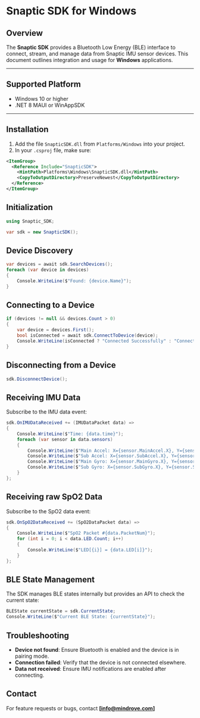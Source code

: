 # Snaptic SDK for Windows

## Overview

The **Snaptic SDK** provides a Bluetooth Low Energy (BLE) interface to connect, stream, and manage data from Snaptic IMU sensor devices. This document outlines integration and usage for **Windows** applications.

---

## Supported Platform

- Windows 10 or higher 
- .NET 8 MAUI or WinAppSDK

---

## Installation

1. Add the file `SnapticSDK.dll` from `Platforms/Windows` into your project.
2. In your `.csproj` file, make sure:

```xml
<ItemGroup>
  <Reference Include="SnapticSDK">
    <HintPath>Platforms\Windows\SnapticSDK.dll</HintPath>
    <CopyToOutputDirectory>PreserveNewest</CopyToOutputDirectory>
  </Reference>
</ItemGroup>
```

## Initialization

```csharp
using Snaptic_SDK;

var sdk = new SnapticSDK();
```

## Device Discovery

```csharp
var devices = await sdk.SearchDevices();
foreach (var device in devices)
{
    Console.WriteLine($"Found: {device.Name}");
}
```

## Connecting to a Device
```csharp
if (devices != null && devices.Count > 0)
{
    var device = devices.First();
    bool isConnected = await sdk.ConnectToDevice(device);
    Console.WriteLine(isConnected ? "Connected Successfully" : "Connection Failed");
}
```

## Disconnecting from a Device
```csharp
sdk.DisconnectDevice();
```

## Receiving IMU Data
Subscribe to the IMU data event:
```csharp
sdk.OnIMUDataReceived += (IMUDataPacket data) =>
{
    Console.WriteLine($"Time: {data.time}");
    foreach (var sensor in data.sensors)
    {
        Console.WriteLine($"Main Accel: X={sensor.MainAccel.X}, Y={sensor.MainAccel.Y}, Z={sensor.MainAccel.Z}");
        Console.WriteLine($"Sub Accel: X={sensor.SubAccel.X}, Y={sensor.SubAccel.Y}, Z={sensor.SubAccel.Z}");
        Console.WriteLine($"Main Gyro: X={sensor.MainGyro.X}, Y={sensor.MainGyro.Y}, Z={sensor.MainGyro.Z}");
        Console.WriteLine($"Sub Gyro: X={sensor.SubGyro.X}, Y={sensor.SubGyro.Y}, Z={sensor.SubGyro.Z}");
    }
};
```
## Receiving raw SpO2 Data
Subscribe to the SpO2 data event:
```csharp
sdk.OnSpO2DataReceived += (SpO2DataPacket data) =>
{
    Console.WriteLine($"SpO2 Packet #{data.PacketNum}");
    for (int i = 0; i < data.LED.Count; i++)
    {
        Console.WriteLine($"LED[{i}] = {data.LED[i]}");
    }
};
```

## BLE State Management
The SDK manages BLE states internally but provides an API to check the current state:
```csharp
BLEState currentState = sdk.CurrentState;
Console.WriteLine($"Current BLE State: {currentState}");
```

## Troubleshooting
- **Device not found**: Ensure Bluetooth is enabled and the device is in pairing mode.
- **Connection failed**: Verify that the device is not connected elsewhere.
- **Data not received**: Ensure IMU notifications are enabled after connecting.


## Contact

For feature requests or bugs, contact **[info@mindrove.com]**



